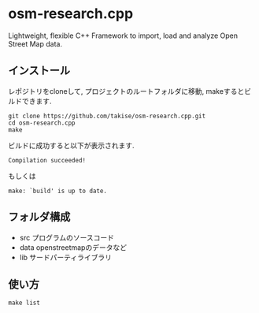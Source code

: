 # osm-research.cpp
Lightweight, flexible C++ Framework to import, load and analyze Open Street Map data.

## インストール
レポジトリをcloneして, プロジェクトのルートフォルダに移動, makeするとビルドできます.
```
git clone https://github.com/takise/osm-research.cpp.git
cd osm-research.cpp
make
```
ビルドに成功すると以下が表示されます.
```
Compilation succeeded!
```
もしくは
```
make: `build' is up to date.
```
## フォルダ構成
- src
プログラムのソースコード
- data
openstreetmapのデータなど
- lib
サードパーティライブラリ

## 使い方
```
make list
```
